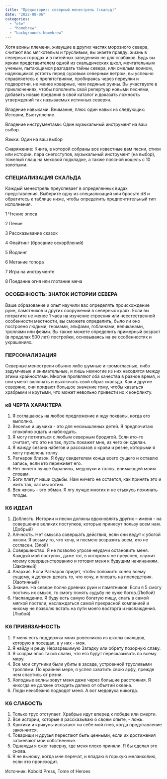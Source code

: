```yaml
---
title: "Предыстория: северный менестрель (скальд)"
date: "2022-08-06"
categories: 
  - "e5e"
  - "homebrew"
  - "backgrounds-homebrew"
---
```


Хотя воины племени, живущие в других частях морозного севера, считают вас мягкотелым и трусливым, вы знаете правду: жизнь в северных городах и в питейных заведениях не для слабаков. Будь вы ярким представителем одной из скальдических школ, мечтательным ученым, пытающимся разгадать тайны севера, или смелым воином, надеющимся устоять перед суровым северным ветром, вы успешно справляетесь с препятствиями, пробираясь через переулки и подворотни, не менее коварные, чем ледяные руины. Вы участвуете в приключениях, чтобы пополнить свой репертуар новыми песнями, добавить новые предания в свой каталог и доказать ложность утверждений так называемых истинных северян.

Владение навыками: Внимание, плюс один навык из следующих: Истории, Выступление.

Владение инструментами: Один музыкальный инструмент на ваш выбор.

Языки: Один на ваш выбор

Снаряжение: Книга, в которой собраны все известные вам песни, стихи или истории, пара снегоступов, музыкальный инструмент (на выбор), тяжелый плащ на меховой подкладке, а также поясной кошель с 10 золотыми.

### СПЕЦИАЛИЗАЦИЯ СКАЛЬДА

Каждый менестрель преуспевает в определенных видах представления. Выберите одну из специализаций или бросьте d8 и обратитесь к таблице ниже, чтобы определить предпочтительный тип исполнения.

1 Чтение эпоса

2 Пение

3 Рассказывание сказок

4 Флайтинг (бросание оскорблений)

5 Йодлинг

6 Метание топора

7 Игра на инструменте

8 Поедание огня или глотание меча

### ОСОБЕННОСТЬ: ЗНАТОК ИСТОРИИ СЕВЕРА

Ваше образование и опыт научили вас определять происхождение руин, памятников и других сооружений в северных краях. Если вы потратите не менее 1 часа на изучение строения или неестественной особенности местности, вы сможете определить, было ли оно построено людьми, гномами, эльфами, гоблинами, великанами, троллями или феями. Вы также можете определить примерный возраст (в пределах 500 лет) постройки, основываясь на ее особенностях и украшениях.

### ПЕРСОНАЛИЗАЦИЯ

Северные менестрели обычно либо шумные и громогласные, либо задумчивые и внимательные, и лишь немногие из них находятся между этими крайностями. Многие проявляют оба качества в разное время, и они умеют включать и выключать свой образ скальда. Как и другие северяне, они придают большое значение тому, чтобы казаться храбрыми и крутыми, что может невольно привести их к конфликту.

### к8 ЧЕРТА ХАРАКТЕРА

1. Я соглашаюсь на любое предложение и жду похвалы, когда его выполню.
2. Веселье и шумиха - это для несмышленых детей. Я предпочитаю спокойно ждать и наблюдать.
3. Я могу потягаться с любым северным бродягой. Если кто-то считает, что это не так, пусть покажет мне, из чего он сделан.
4. Я жажду сезона набегов и рассказов о крови и резне, которыми я могу привлечь толпу.
5. Рагнарок близок. Я буду свидетелем конца всего сущего и оставлю запись, если кто переживет его.
6. Нет ничего лучше баранины, медовухи и толпы, внимающей моим словам.
7. Боги плетут наши судьбы. Нам ничего не остается, как принять это и жить так, как мы хотим.
8. Вся жизнь - это обман. Я лгу лучше многих и не стыжусь пожинать плоды.

### К6 ИДЕАЛ

1. Доблесть. Истории и песни должны вдохновлять других – именя - на совершение великих поступков, которые принесут пользу всем нам. (Добрый)
2. Алчность. Нет смысла совершать действия, если они ведут к убогой жизни. Я возьму то, что хочу, и посмею возразить всем, кто не согласен. (Злой)
3. Совершенство. Я не позволю угрозе неудачи остановить меня. Каждый мой поступок, даже тот, в котором я не преуспел, служит моему совершенствованию и готовит меня к будущим начинаниям. (Законный)
4. Анархия. Если Рагнарок придет, чтобы положить конец всему сущему, я должен делать то, что хочу, и плевать на последствия. (Хаотичный)
5. Знание. На севере полно древних руин и памятников. Если я 5 смогу постичь их смысл, то смогу понять судьбу не хуже богов.(Любой)
6. Наслаждение. Я буду есть самую богатую пищу, спать в самой мягкой постели, наслаждаться самой прекрасной компанией и никому не позволю встать на пути моего восторга и наслаждения. (Любой)

### К6 ПРИВЯЗАННОСТЬ

1. У меня есть поддержка моих ровесников из школы скальдов, которую я посещал, а у них - моя.
2. Я найду и решу Неразрешимую Загадку или обрету позорную славу.
3. Я создам эпос такой славы, что его будут пересказывать по всему миру.
4. Все мои спутники были убиты в засаде, устроенной трусливыми троллями. По крайней мере, я успел схватить свою арфу, прежде чем спастись от резни.
5. Холодные волны зовут меня даже через большие расстояния. Я никогда не должен отходить далеко от объятий океана.
6. Люди неизбежно подводят меня. А вот медовуха никогда.

### К6 СЛАБОСТЬ

1. Только трус отступает. Храбрые идут вперед к победе или смерти.
2. Все истории, которые я рассказываю о своем опыте, - ложь.
3. Критики и крикуны испытают на себе мой гнев, когда представление закончится.
4. Товарищи и друзья перестают быть ценными, если их достижения затмевают мои собственные.
5. Однажды я сжег таверну, где меня плохо приняли. Я бы сделал это снова.
6. Я не выношу, когда мне перечат, и впадаю в горькую меланхолию, если это происходит.

Источник: Kobold Press, Tome of Heroes
